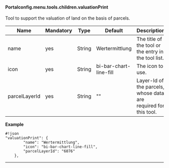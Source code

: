 #### Portalconfig.menu.tools.children.valuationPrint

Tool to support the valuation of land on the basis of parcels.

|Name|Mandatory|Type|Default|Description|Expert|
|----|-------------|---|-------|------------|------|
|name|yes|String|Wertermittlung|The title of the tool or the entry in the tool list.|false|
|icon|yes|String|bi-bar-chart-line-fill|The icon to use.|false|
|parcelLayerId|yes|String|""|Layer-Id of the parcels, whose data are required for this tool.|false|


**Example**
```
#!json
"valuationPrint": {
        "name": "Wertermittlung",
        "icon": "bi-bar-chart-line-fill",
        "parcelLayerId": "6076"
    },
```

***





